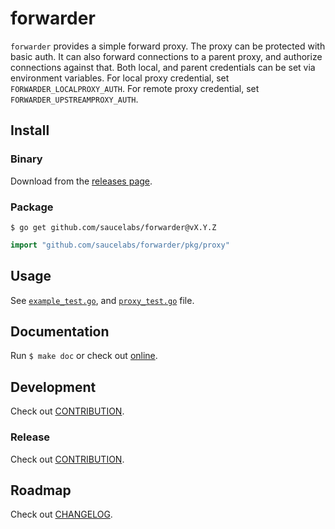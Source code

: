 # forwarder

`forwarder` provides a simple forward proxy. The proxy can be protected with basic auth.
It can also forward connections to a parent proxy, and authorize connections against that.
Both local, and parent credentials can be set via environment variables.
For local proxy credential, set `FORWARDER_LOCALPROXY_AUTH`. For remote proxy credential, set `FORWARDER_UPSTREAMPROXY_AUTH`.

## Install

### Binary

Download from the [releases page](https://github.com/saucelabs/forwarder/releases).

### Package

`$ go get github.com/saucelabs/forwarder@vX.Y.Z`

```go
import "github.com/saucelabs/forwarder/pkg/proxy"
```

## Usage

See [`example_test.go`](pkg/proxy/example_test.go), and [`proxy_test.go`](pkg/proxy/proxy_test.go) file.

## Documentation

Run `$ make doc` or check out [online](https://pkg.go.dev/github.com/saucelabs/forwarder).

## Development

Check out [CONTRIBUTION](CONTRIBUTION.md).

### Release

Check out [CONTRIBUTION](CONTRIBUTION.md).

## Roadmap

Check out [CHANGELOG](CHANGELOG.md).
